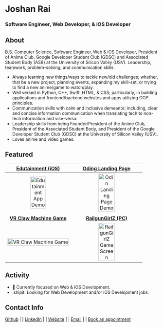 # Joshan Rai
### Software Engineer, Web Developer, & iOS Developer

## About
B.S. Computer Science, Software Engineer, Web & iOS Developer, President of Anime Club, Google Developer Student Club (GDSC) and Associated Student Body (ASB) at the University of Silicon Valley (USV).
Leadership, teamwork, problem-solving, and communication skills.

- Always learning new things/ways to tackle new/old challenges; whether, that be a new project, planning events, expanding my skill-set, or trying to find a new anime/game to watch/play.
- Well versed in Python, C++, Swift, HTML, & CSS; particularly, in building applications and frontend/backend websites and apps utilizing OOP principles.
- Communication skills with calm and inclusive demeanor; including, clear and concise information communication when translating tech to non-tech information and vise-versa.
- Leadership skills from being Founder/President of the Anime Club, President of the Associated Student Body, and President of the Google Developer Student Club (GDSC) at the University of Silicon Valley (USV).
- Loves anime and video games.

## Featured
| <a href="https://github.com/Pradheon/Edutainment"><b>Edutainment (iOS)</b></a> | <a href="https://github.com/Pradheon/odin-landing-page"><b>Oding Landing Page</b></a> |
| :-: | :-: |
| <div><a href="https://github.com/Pradheon/Edutainment"><img width="50%" alt="Edutainment App Demo" src="https://user-images.githubusercontent.com/60300252/162859546-9e4436cc-508e-45e4-ac74-a164998f94c9.gif"/></a></div> | <div><a href="https://github.com/Pradheon/oding-landing-page"><img width="50%" alt="Odin Landing Page Demo" src="https://user-images.githubusercontent.com/60300252/276790056-42ace802-258f-46fb-aa18-0f7b2bbcc9d3.png"/></a></div> |
|  |  |
| <a href="https://github.com/Pradheon/VR_Project_Teleportation_3DUI"><b>VR Claw Machine Game</b></a> | <a href="https://github.com/Pradheon/RailgunGirlZ"><b>RailgunGirlZ (PC)</b></a> |
| <div><a href="https://github.com/Pradheon/VR_Project_Teleportation_3DUI"><img width="100%" alt="VR Claw Machine Game" src="https://cdn.discordapp.com/attachments/730143569448403076/982191984687071262/vr-cover.png?raw=true"/></a></div> | <div><a href="https://github.com/Pradheon/RailgunGirlZ"><img width="50%" alt="RailgunGirlZ Game Screen" src="https://cdn.discordapp.com/attachments/887131094649020488/922757092232790026/ezgif.com-gif-maker1.gif?raw=true"/></a></div> |


## Activity
- 🌱 Currently focused on Web & iOS Development.
- :shipit: Looking for Web Development and/or iOS Development jobs.

## Contact Info
[Github](https://github.com/Pradheon "You're already here silly.") |
| [LinkedIn](https://www.linkedin.com/in/joshansrai/ "LinkedIn, my MORE professional profile.") |
| [Website](https://pradheon.github.io/ "Website coming soon!") |
| [Email](mailto:joshan.s.rai@gmail.com "Click me to email me.") |
| [Book an appointment](https://calendar.app.google/iN4GcPapakxXjMUV7 "Schedule a meeting via my Google Calendar.")

<!---
Pradheon/Pradheon is a ✨ special ✨ repository because its `README.md` (this file) appears on your GitHub profile.
You can click the Preview link to take a look at your changes.
--->
<!--- 
Use this link for "Coming Soon": https://cdn.discordapp.com/attachments/730143569448403076/944329022979055636/Comming_Soon1.png?raw=true 
--->
